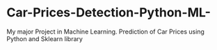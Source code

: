 # Car-Prices-Detection-Python-ML-

My major Project in Machine Learning. Prediction of Car Prices using Python and Sklearn library
